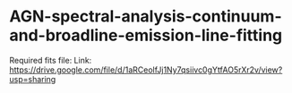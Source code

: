 # AGN-spectral-analysis-continuum-and-broadline-emission-line-fitting
Required fits file: Link: https://drive.google.com/file/d/1aRCeolfJj1Ny7qsiivc0gYtfAO5rXr2v/view?usp=sharing
